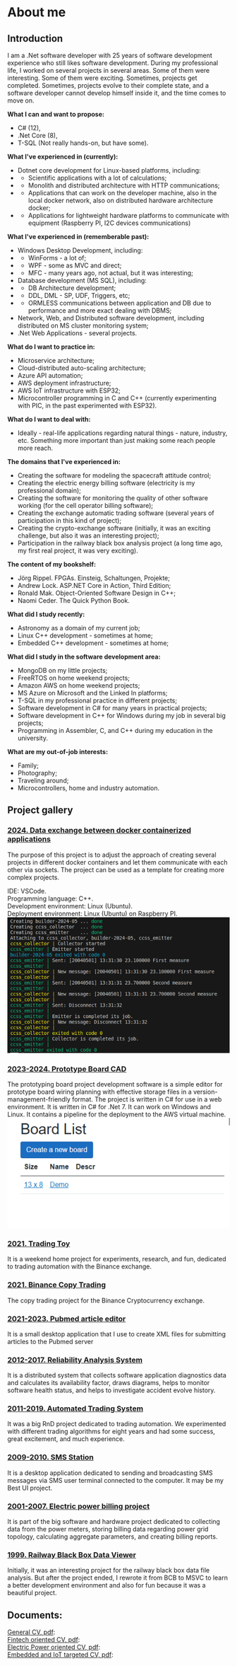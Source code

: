 # About me

## Introduction

I am a .Net software developer with 25 years of software development experience who still likes software development.
During my professional life, I worked on several projects in several areas. Some of them were interesting. Some of them were exciting.
Sometimes, projects get completed. Sometimes, projects evolve to their complete state, and a software developer cannot develop himself inside it, and the time comes to move on. 

**What I can and want to propose:**
- C# (12), 
- .Net Core (8),
- T-SQL (Not really hands-on, but have some).

**What I've experienced in (currently):**
- Dotnet core development for Linux-based platforms, including:
- - Scientific applications with a lot of calculations;
- - Monolith and distributed architecture with HTTP communications;
- - Applications that can work on the developer machine, also in the local docker network, also on distributed hardware architecture docker;
- - Applications for lightweight hardware platforms to communicate with equipment (Raspberry PI, I2C devices communications)

**What I've experienced in (rememberable past):**
- Windows Desktop Development, including:
- - WinForms - a lot of;
- - WPF - some as MVC and direct;
- - MFC - many years ago, not actual, but it was interesting;
- Database development (MS SQL), including:
- - DB Architecture development;
- - DDL, DML - SP, UDF, Triggers, etc;
- - ORMLESS communications between application and DB due to performance and more exact dealing with DBMS;
- Network, Web, and Distributed software development, including distributed on MS cluster monitoring system;
- .Net Web Applications - several projects.

**What do I want to practice in:**
- Microservice architecture;
- Cloud-distributed auto-scaling architecture;
- Azure API automation;
- AWS deployment infrastructure;
- AWS IoT infrastructure with ESP32;
- Microcontroller programming in C and C++ (currently experimenting with PIC, in the past experimented with ESP32).

**What do I want to deal with:**
- Ideally - real-life applications regarding natural things - nature, industry, etc. Something more important than just making some reach people more reach.

**The domains that I've experienced in:**
- Creating the software for modeling the spacecraft attitude control;
- Creating the electric energy billing software (electricity is my professional domain);
- Creating the software for monitoring the quality of other software working (for the cell operator billing software);
- Creating the exchange automatic trading software (several years of participation in this kind of project);
- Creating the crypto-exchange software (initially, it was an exciting challenge, but also it was an interesting project);
- Participation in the railway black box analysis project (a long time ago, my first real project, it was very exciting).

**The content of my bookshelf:**
- Jörg Rippel. FPGAs. Einsteig, Schaltungen,  Projekte;
- Andrew Lock. ASP.NET Core in Action, Third Edition;
- Ronald Mak. Object-Oriented Software Design in C++;
- Naomi Ceder. The Quick Python Book.

**What did I study recently:**
- Astronomy as a domain of my current job;
- Linux C++ development - sometimes at home;
- Embedded C++ development - sometimes at home;

**What did I study in the software development area:**
- MongoDB on my little projects;
- FreeRTOS on home weekend projects;
- Amazon AWS on home weekend projects;
- MS Azure on Microsoft and the Linked In platforms;
- T-SQL in my professional practice in different projects;
- Software development in C# for many years in practical projects;
- Software development in C++ for Windows during my job in several big projects;
- Programming in Assembler, C, and C++ during my education in the university.

**What are my out-of-job interests:**
- Family;
- Photography;
- Traveling around;
- Microcontrollers, home and industry automation.

## Project gallery

### [2024. Data exchange between docker containerized applications](https://github.com/K-S-K/CCCS)
The purpose of this project is to adjust the approach of creating several projects in different docker containers and let them communicate with each other via sockets. The project can be used as a template for creating more complex projects.

IDE: VSCode.<br>
Programming language: C++.<br>
Development environment: Linux (Ubuntu).<br>
Deployment environment: Linux (Ubuntu) on Raspberry PI.<br>
![How does looks now](https://github.com/K-S-K/CCCS/raw/main/Doc/Fig.01-Debug-complete.png)

### [2023-2024. Prototype Board CAD](Articles/30_BBCAD/Article.md)
The prototyping board project development software is a simple editor for prototype board wiring planning with effective storage files in a version-management-friendly format. The project is written in C# for use in a web environment. It is written in C# for .Net 7. It can work on Windows and Linux. It contains a pipeline for the deployment to the AWS virtual machine.<br>
![Resizing command as a text](Articles/30_BBCAD/Images/Fig_07_Unified_CLI.gif)

### [2021. Trading Toy](Articles/28_TradeToy/Article.md)
It is a weekend home project for experiments, research, and fun, dedicated to trading automation with the Binance exchange.

### [2021. Binance Copy Trading](Articles/27_CopyTrading/Article.md)
The copy trading project for the Binance Cryptocurrency exchange.

### [2021-2023. Pubmed article editor](Articles/06_PubMedDesktop/Article.md)
It is a small desktop application that I use to create XML files for submitting articles to the Pubmed server

### [2012-2017. Reliability Analysis System](Articles/05_EWReliability/Article.md)
It is a distributed system that collects software application diagnostics data and calculates its availability factor, draws diagrams, helps to monitor software health status, and helps to investigate accident evolve history.

### [2011-2019. Automated Trading System](Articles/04_TDATrading/Article.md)
It was a big RnD project dedicated to trading automation. We experimented with different trading algorithms for eight years and had some success, great excitement, and much experience.


### [2009-2010. SMS Station](Articles/02_SMSS/Article.md)
It is a desktop application dedicated to sending and broadcasting SMS messages via SMS user terminal connected to the computer. It may be my Best UI project.


### [2001-2007. Electric power billing project](Articles/03_ESphere/Article.md)
It is part of the big software and hardware project dedicated to collecting data from the power meters, storing billing data regarding power grid topology, calculating aggregate parameters, and creating billing reports.

### [1999. Railway Black Box Data Viewer](Articles/01_Railway_BB/Article.md)
Initially, it was an interesting project for the railway black box data file analysis. But after the project ended, I rewrote it from BCB to MSVC to learn a better development environment and also for fun because it was a beautiful project.

## Documents:
[General CV, pdf](Documents/cv-2023-en.pdf):<br>
[Fintech oriented CV, pdf](Documents/cv-2023-en-ft.pdf):<br>
[Electric Power oriented CV, pdf](Documents/cv-2023-en-pw.pdf):<br>
[Embedded and IoT targeted CV, pdf](Documents/cv-2023-en-mcu.pdf):<br>
